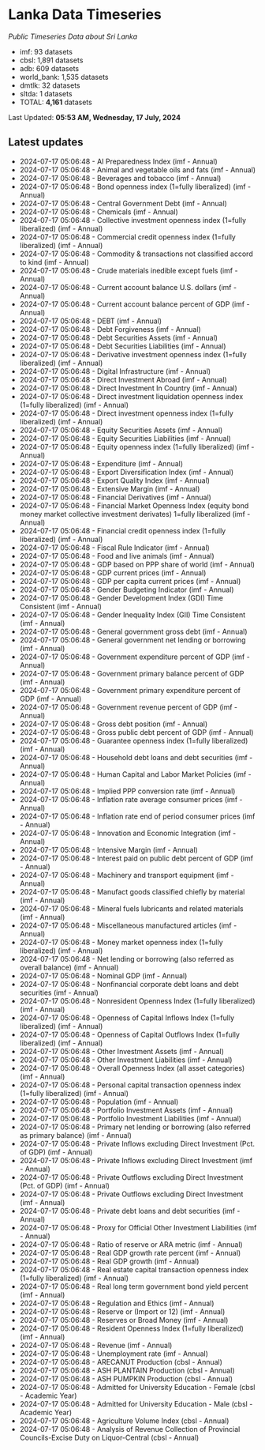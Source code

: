 # Lanka Data Timeseries
*Public Timeseries Data about Sri Lanka*

* imf: 93 datasets
* cbsl: 1,891 datasets
* adb: 609 datasets
* world_bank: 1,535 datasets
* dmtlk: 32 datasets
* sltda: 1 datasets
* TOTAL: **4,161** datasets

Last Updated: **05:53 AM, Wednesday, 17 July, 2024**

## Latest updates

* 2024-07-17 05:06:48 - AI Preparedness Index (imf - Annual)
* 2024-07-17 05:06:48 - Animal and vegetable oils and fats (imf - Annual)
* 2024-07-17 05:06:48 - Beverages and tobacco (imf - Annual)
* 2024-07-17 05:06:48 - Bond openness index (1=fully liberalized) (imf - Annual)
* 2024-07-17 05:06:48 - Central Government Debt (imf - Annual)
* 2024-07-17 05:06:48 - Chemicals (imf - Annual)
* 2024-07-17 05:06:48 - Collective investment openness index (1=fully liberalized) (imf - Annual)
* 2024-07-17 05:06:48 - Commercial credit openness index (1=fully liberalized) (imf - Annual)
* 2024-07-17 05:06:48 - Commodity & transactions not classified accord to kind (imf - Annual)
* 2024-07-17 05:06:48 - Crude materials inedible except fuels (imf - Annual)
* 2024-07-17 05:06:48 - Current account balance U.S. dollars (imf - Annual)
* 2024-07-17 05:06:48 - Current account balance percent of GDP (imf - Annual)
* 2024-07-17 05:06:48 - DEBT (imf - Annual)
* 2024-07-17 05:06:48 - Debt Forgiveness (imf - Annual)
* 2024-07-17 05:06:48 - Debt Securities Assets (imf - Annual)
* 2024-07-17 05:06:48 - Debt Securities Liabilities (imf - Annual)
* 2024-07-17 05:06:48 - Derivative investment openness index (1=fully liberalized) (imf - Annual)
* 2024-07-17 05:06:48 - Digital Infrastructure (imf - Annual)
* 2024-07-17 05:06:48 - Direct Investment Abroad (imf - Annual)
* 2024-07-17 05:06:48 - Direct Investment In Country (imf - Annual)
* 2024-07-17 05:06:48 - Direct investment liquidation openness index (1=fully liberalized) (imf - Annual)
* 2024-07-17 05:06:48 - Direct investment openness index (1=fully liberalized) (imf - Annual)
* 2024-07-17 05:06:48 - Equity Securities Assets (imf - Annual)
* 2024-07-17 05:06:48 - Equity Securities Liabilities (imf - Annual)
* 2024-07-17 05:06:48 - Equity openness index (1=fully liberalized) (imf - Annual)
* 2024-07-17 05:06:48 - Expenditure (imf - Annual)
* 2024-07-17 05:06:48 - Export Diversification Index (imf - Annual)
* 2024-07-17 05:06:48 - Export Quality Index (imf - Annual)
* 2024-07-17 05:06:48 - Extensive Margin (imf - Annual)
* 2024-07-17 05:06:48 - Financial Derivatives (imf - Annual)
* 2024-07-17 05:06:48 - Financial Market Openness Index (equity bond money market collective investment derivates) 1=fully liberalized (imf - Annual)
* 2024-07-17 05:06:48 - Financial credit openness index (1=fully liberalized) (imf - Annual)
* 2024-07-17 05:06:48 - Fiscal Rule Indicator (imf - Annual)
* 2024-07-17 05:06:48 - Food and live animals (imf - Annual)
* 2024-07-17 05:06:48 - GDP based on PPP share of world (imf - Annual)
* 2024-07-17 05:06:48 - GDP current prices (imf - Annual)
* 2024-07-17 05:06:48 - GDP per capita current prices (imf - Annual)
* 2024-07-17 05:06:48 - Gender Budgeting Indicator (imf - Annual)
* 2024-07-17 05:06:48 - Gender Development Index (GDI) Time Consistent (imf - Annual)
* 2024-07-17 05:06:48 - Gender Inequality Index (GII) Time Consistent (imf - Annual)
* 2024-07-17 05:06:48 - General government gross debt (imf - Annual)
* 2024-07-17 05:06:48 - General government net lending or borrowing (imf - Annual)
* 2024-07-17 05:06:48 - Government expenditure percent of GDP (imf - Annual)
* 2024-07-17 05:06:48 - Government primary balance percent of GDP (imf - Annual)
* 2024-07-17 05:06:48 - Government primary expenditure percent of GDP (imf - Annual)
* 2024-07-17 05:06:48 - Government revenue percent of GDP (imf - Annual)
* 2024-07-17 05:06:48 - Gross debt position (imf - Annual)
* 2024-07-17 05:06:48 - Gross public debt percent of GDP (imf - Annual)
* 2024-07-17 05:06:48 - Guarantee openness index (1=fully liberalized) (imf - Annual)
* 2024-07-17 05:06:48 - Household debt loans and debt securities (imf - Annual)
* 2024-07-17 05:06:48 - Human Capital and Labor Market Policies (imf - Annual)
* 2024-07-17 05:06:48 - Implied PPP conversion rate (imf - Annual)
* 2024-07-17 05:06:48 - Inflation rate average consumer prices (imf - Annual)
* 2024-07-17 05:06:48 - Inflation rate end of period consumer prices (imf - Annual)
* 2024-07-17 05:06:48 - Innovation and Economic Integration (imf - Annual)
* 2024-07-17 05:06:48 - Intensive Margin (imf - Annual)
* 2024-07-17 05:06:48 - Interest paid on public debt percent of GDP (imf - Annual)
* 2024-07-17 05:06:48 - Machinery and transport equipment (imf - Annual)
* 2024-07-17 05:06:48 - Manufact goods classified chiefly by material (imf - Annual)
* 2024-07-17 05:06:48 - Mineral fuels lubricants and related materials (imf - Annual)
* 2024-07-17 05:06:48 - Miscellaneous manufactured articles (imf - Annual)
* 2024-07-17 05:06:48 - Money market openness index (1=fully liberalized) (imf - Annual)
* 2024-07-17 05:06:48 - Net lending or borrowing (also referred as overall balance) (imf - Annual)
* 2024-07-17 05:06:48 - Nominal GDP (imf - Annual)
* 2024-07-17 05:06:48 - Nonfinancial corporate debt loans and debt securities (imf - Annual)
* 2024-07-17 05:06:48 - Nonresident Openness Index (1=fully liberalized) (imf - Annual)
* 2024-07-17 05:06:48 - Openness of Capital Inflows Index (1=fully liberalized) (imf - Annual)
* 2024-07-17 05:06:48 - Openness of Capital Outflows Index (1=fully liberalized) (imf - Annual)
* 2024-07-17 05:06:48 - Other Investment Assets (imf - Annual)
* 2024-07-17 05:06:48 - Other Investment Liabilities (imf - Annual)
* 2024-07-17 05:06:48 - Overall Openness Index (all asset categories) (imf - Annual)
* 2024-07-17 05:06:48 - Personal capital transaction openness index (1=fully liberalized) (imf - Annual)
* 2024-07-17 05:06:48 - Population (imf - Annual)
* 2024-07-17 05:06:48 - Portfolio Investment Assets (imf - Annual)
* 2024-07-17 05:06:48 - Portfolio Investment Liabilities (imf - Annual)
* 2024-07-17 05:06:48 - Primary net lending or borrowing (also referred as primary balance) (imf - Annual)
* 2024-07-17 05:06:48 - Private Inflows excluding Direct Investment (Pct. of GDP) (imf - Annual)
* 2024-07-17 05:06:48 - Private Inflows excluding Direct Investment (imf - Annual)
* 2024-07-17 05:06:48 - Private Outflows excluding Direct Investment (Pct. of GDP) (imf - Annual)
* 2024-07-17 05:06:48 - Private Outflows excluding Direct Investment (imf - Annual)
* 2024-07-17 05:06:48 - Private debt loans and debt securities (imf - Annual)
* 2024-07-17 05:06:48 - Proxy for Official Other Investment Liabilities (imf - Annual)
* 2024-07-17 05:06:48 - Ratio of reserve or ARA metric (imf - Annual)
* 2024-07-17 05:06:48 - Real GDP growth rate percent (imf - Annual)
* 2024-07-17 05:06:48 - Real GDP growth (imf - Annual)
* 2024-07-17 05:06:48 - Real estate capital transaction openness index (1=fully liberalized) (imf - Annual)
* 2024-07-17 05:06:48 - Real long term government bond yield percent (imf - Annual)
* 2024-07-17 05:06:48 - Regulation and Ethics (imf - Annual)
* 2024-07-17 05:06:48 - Reserve or (Import or 12) (imf - Annual)
* 2024-07-17 05:06:48 - Reserves or Broad Money (imf - Annual)
* 2024-07-17 05:06:48 - Resident Openness Index (1=fully liberalized) (imf - Annual)
* 2024-07-17 05:06:48 - Revenue (imf - Annual)
* 2024-07-17 05:06:48 - Unemployment rate (imf - Annual)
* 2024-07-17 05:06:48 - ARECANUT Production (cbsl - Annual)
* 2024-07-17 05:06:48 - ASH PLANTAIN Production (cbsl - Annual)
* 2024-07-17 05:06:48 - ASH PUMPKIN Production (cbsl - Annual)
* 2024-07-17 05:06:48 - Admitted for University Education - Female (cbsl - Academic Year)
* 2024-07-17 05:06:48 - Admitted for University Education - Male (cbsl - Academic Year)
* 2024-07-17 05:06:48 - Agriculture Volume Index (cbsl - Annual)
* 2024-07-17 05:06:48 - Analysis of Revenue Collection of Provincial Councils-Excise Duty on Liquor-Central (cbsl - Annual)